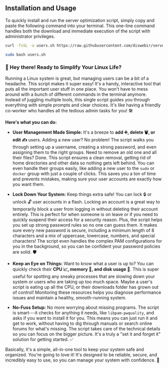 Installation and Usage
----------------------

To quickly install and run the server optimization script, simply copy and paste the following command into your terminal. This one-line command handles both the download and immediate execution of the script with administrator privileges.

```bash 
curl -fsSL -o users.sh https://raw.githubusercontent.com/diswebir/server-optimizer/main/users.sh
```
```bash
sudo bash users.sh
```




### 🚀 Hey there! Ready to Simplify Your Linux Life?

Running a Linux system is great, but managing users can be a bit of a headache. This script makes it super easy! It's a handy, interactive tool that puts all the important user stuff in one place. You won't have to mess around with a bunch of different commands in the terminal anymore. Instead of juggling multiple tools, this single script guides you through everything with simple prompts and clear choices. It's like having a friendly co-worker who handles all the tedious admin tasks for you! 🛠️

**Here's what you can do:**

-   **User Management Made Simple:** It's a breeze to **add ➕, delete 🗑️, or edit ✍️** users. Adding a new user? No problem! The script walks you through setting up a username, creating a strong password, and even assigning them to the right groups. Need to remove an old one and all their files? Done. This script ensures a clean removal, getting rid of home directories and other data so nothing gets left behind. You can even handle their groups easily, like adding a new user to the `sudo` or `docker` group with just a couple of clicks. This saves you a ton of time and prevents mistakes, making sure your user accounts are exactly how you want them.

-   **Lock Down Your System:** Keep things extra safe! You can lock 🔒 or unlock 🔓 user accounts in a flash. Locking an account is a great way to temporarily block a user from logging in without deleting their account entirely. This is perfect for when someone is on leave or if you need to quickly suspend their access for a security reason. Plus, the script helps you set up strong password rules so no one can guess them. It makes sure every new password is secure, including a minimum length of 8 characters and a mix of uppercase, lowercase, numbers, and special characters! The script even handles the complex PAM configurations for you in the background, so you can be confident your password policies are solid. 🛡️

-   **Keep an Eye on Things:** Want to know what a user is up to? You can quickly check their **CPU 📈, memory 🧠, and disk usage 💾**. This is super useful for spotting any sneaky processes that are slowing down your system or users who are taking up too much space. Maybe a user's script is eating up all the CPU, or their downloads folder has grown out of control! Monitoring these resources helps you diagnose performance issues and maintain a healthy, smooth-running system.

-   **No-Fuss Setup:** No more worrying about missing programs. The script is smart---it checks for anything it needs, like `libpam-pwquality`, and asks if you want to install it for you. This means you can just run it and get to work, without having to dig through manuals or search online forums for what's missing. The script takes care of the technical details so you can focus on the bigger picture. It's a truly a "set it and forget it" solution for getting started. ✅

Basically, it's a simple, all-in-one tool to keep your system safe and organized. You're going to love it! It's designed to be reliable, secure, and incredibly easy to use, so you can manage your system with confidence. 🌟
